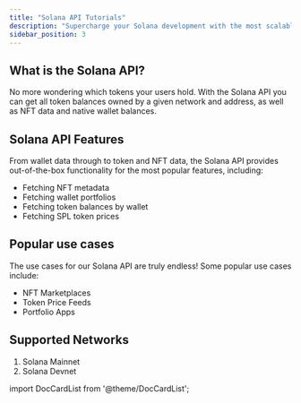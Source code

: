 ```yaml
---
title: "Solana API Tutorials"
description: "Supercharge your Solana development with the most scalable Solana API in Web3. Bring your projects to market at speed using Moralis’ Solana API!"
sidebar_position: 3
---
```


## What is the Solana API?

No more wondering which tokens your users hold. With the Solana API you can get all token balances owned by a given network and address, as well as NFT data and native wallet balances.

## Solana API Features

From wallet data through to token and NFT data, the Solana API provides out-of-the-box functionality for the most popular features, including:

- Fetching NFT metadata
- Fetching wallet portfolios
- Fetching token balances by wallet
- Fetching SPL token prices

## Popular use cases

The use cases for our Solana API are truly endless! Some popular use cases include:

- NFT Marketplaces
- Token Price Feeds
- Portfolio Apps

## Supported Networks

1. Solana Mainnet
2. Solana Devnet

import DocCardList from '@theme/DocCardList';

<DocCardList />
